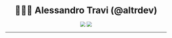 <div align="center">

# 👨🏻‍💻 **Alessandro Travi (@altrdev)**
[![](https://img.shields.io/badge/OS-Air%20M1-informational?style=for-the-badge&logo=apple&logoColor=white&color=177972)](https://www.apple.com/it/macos/)
[![](https://img.shields.io/badge/IDE-Webstorm-informational?style=for-the-badge&logo=webstorm&logoColor=white&color=177972)](https://www.apple.com/it/macos/)

<hr>


</div>

<!--
**altrdev/altrdev** is a ✨ _special_ ✨ repository because its `README.md` (this file) appears on your GitHub profile.

Here are some ideas to get you started:

- 🔭 I’m currently working on ...
- 🌱 I’m currently learning ...
- 👯 I’m looking to collaborate on ...
- 🤔 I’m looking for help with ...
- 💬 Ask me about ...
- 📫 How to reach me: ...
- 😄 Pronouns: ...
- ⚡ Fun fact: ...
-->
